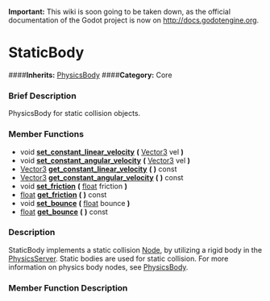 **Important:** This wiki is soon going to be taken down, as the official documentation of the Godot project is now on http://docs.godotengine.org.

#  StaticBody  
####**Inherits:** [PhysicsBody](class_physicsbody)
####**Category:** Core

###  Brief Description  
PhysicsBody for static collision objects.

###  Member Functions 
  * void  **[set&#95;constant&#95;linear&#95;velocity](#set_constant_linear_velocity)**  **(** [Vector3](class_vector3) vel  **)**
  * void  **[set&#95;constant&#95;angular&#95;velocity](#set_constant_angular_velocity)**  **(** [Vector3](class_vector3) vel  **)**
  * [Vector3](class_vector3)  **[get&#95;constant&#95;linear&#95;velocity](#get_constant_linear_velocity)**  **(** **)** const
  * [Vector3](class_vector3)  **[get&#95;constant&#95;angular&#95;velocity](#get_constant_angular_velocity)**  **(** **)** const
  * void  **[set&#95;friction](#set_friction)**  **(** [float](class_float) friction  **)**
  * [float](class_float)  **[get&#95;friction](#get_friction)**  **(** **)** const
  * void  **[set&#95;bounce](#set_bounce)**  **(** [float](class_float) bounce  **)**
  * [float](class_float)  **[get&#95;bounce](#get_bounce)**  **(** **)** const

###  Description  
StaticBody implements a static collision [Node](class_node), by utilizing a rigid body in the [PhysicsServer](class_physicsserver). Static bodies are used for static collision. For more information on physics body nodes, see [PhysicsBody](class_physicsbody).

###  Member Function Description  
